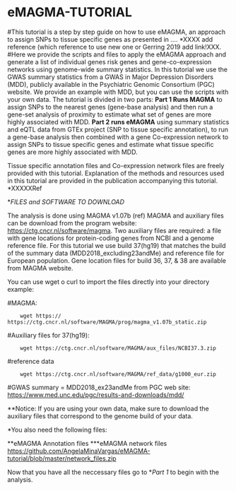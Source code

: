 # eMAGMA-TUTORIAL

#This tutorial is a step by step guide on how to use eMAGMA, an approach to assign SNPs to tissue specific genes as presented in …. *XXXX add reference (which reference to use new one or Gerring 2019 add link!XXX.
#Here we provide the scripts and files to apply the eMAGMA approach and generate a list of individual genes risk genes and gene-co-expression networks using genome-wide summary statistics. 
In this tutorial we use the GWAS summary statistics from a GWAS in Major Depression Disorders (MDD), publicly available in the Psychiatric Genomic Consortium (PGC) website. We provide an example with MDD, but you can use the scripts with your own data. 
The tutorial is divided in two parts: **Part 1 Runs MAGMA** to assign SNPs to the nearest genes (gene-base analysis) and then run a gene-set analysis of proximity to estimate what set of genes are more highly associated with MDD. **Part 2 runs eMAGMA** using summary statistics and eQTL data from GTEx project (SNP to tissue specific annotation), to run a gene-base analysis then combined with a gene Co-expression network to assign SNPs to tissue specific genes and estimate what tissue specific genes are more highly associated with MDD.

Tissue specific annotation files and Co-expression network files are freely provided with this tutorial. Explanation of the methods and resources used in this tutorial are provided in the publication accompanying this tutorial. *XXXXXRef

**FILES and SOFTWARE TO DOWNLOAD*

The analysis is done using MAGMA v1.07b (ref) MAGMA and auxiliary files can be download from the program website: https://ctg.cncr.nl/software/magma.
Two auxiliary files are required: a file with gene locations for protein-coding genes from NCBI and a genome reference file. For this tutorial we use build 37(hg19) that matches the build of the summary data (MDD2018_excluding23andMe) and reference file for European population. Gene location files for build 36, 37, & 38 are available from MAGMA website.

You can use wget o curl to import the files directly into your directory example:

#MAGMA: 
        
        wget https:// https://ctg.cncr.nl/software/MAGMA/prog/magma_v1.07b_static.zip

#Auxiliary files for 37(hg19): 
        
        wget https://ctg.cncr.nl/software/MAGMA/aux_files/NCBI37.3.zip

#reference data 
        
        wget https://ctg.cncr.nl/software/MAGMA/ref_data/g1000_eur.zip

#GWAS summary = MDD2018_ex23andMe from PGC web site: https://www.med.unc.edu/pgc/results-and-downloads/mdd/

**Notice: If you are using your own data, make sure to download the auxiliary files that correspond to the genome build of your data.

*You also need the following files: 

**eMAGMA Annotation files 
***eMAGMA network files https://github.com/AngelaMinaVargas/eMAGMA-tutorial/blob/master/network_files.zip 

Now that you have all the neccessary files go to **Part 1* to begin with the analysis.
